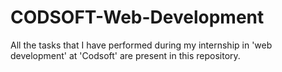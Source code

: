 # CODSOFT-Web-Development
All the tasks that I have performed during my internship in 'web development' at 'Codsoft' are present in this repository.
